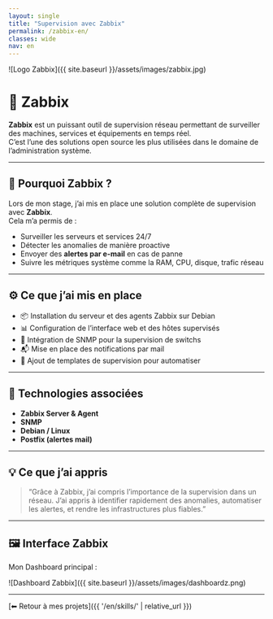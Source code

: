 ```yaml
---
layout: single
title: "Supervision avec Zabbix"
permalink: /zabbix-en/
classes: wide
nav: en
---
```

![Logo Zabbix]({{ site.baseurl }}/assets/images/zabbix.jpg)

# 📡 Zabbix

**Zabbix** est un puissant outil de supervision réseau permettant de surveiller des machines, services et équipements en temps réel.  
C’est l’une des solutions open source les plus utilisées dans le domaine de l’administration système.

---

## 🧠 Pourquoi Zabbix ?

Lors de mon stage, j’ai mis en place une solution complète de supervision avec **Zabbix**.  
Cela m’a permis de :

- Surveiller les serveurs et services 24/7
- Détecter les anomalies de manière proactive
- Envoyer des **alertes par e-mail** en cas de panne
- Suivre les métriques système comme la RAM, CPU, disque, trafic réseau

---

## ⚙️ Ce que j’ai mis en place

- 📦 Installation du serveur et des agents Zabbix sur Debian
- 📊 Configuration de l’interface web et des hôtes supervisés
- 📡 Intégration de SNMP pour la supervision de switchs
- 📬 Mise en place des notifications par mail
- 📁 Ajout de templates de supervision pour automatiser

---

## 🧩 Technologies associées

- **Zabbix Server & Agent**
- **SNMP**
- **Debian / Linux**
- **Postfix (alertes mail)**

---

## 💡 Ce que j’ai appris

> “Grâce à Zabbix, j’ai compris l’importance de la supervision dans un réseau. J’ai appris à identifier rapidement des anomalies, automatiser les alertes, et rendre les infrastructures plus fiables.”

---

## 🖼️ Interface Zabbix

Mon Dashboard principal :

![Dashboard Zabbix]({{ site.baseurl }}/assets/images/dashboardz.png)

---

[⬅ Retour à mes projets]({{ '/en/skills/' | relative_url }})
